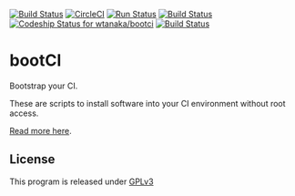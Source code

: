 [![Build Status](https://travis-ci.org/wtanaka/bootci.svg?branch=master)](https://travis-ci.org/wtanaka/bootci)
[![CircleCI](https://circleci.com/gh/wtanaka/bootci/tree/master.svg?style=svg)](https://circleci.com/gh/wtanaka/bootci/tree/master)
[![Run Status](https://api.shippable.com/projects/59ffa1e4e07b7707001ccb6c/badge?branch=master)](https://app.shippable.com/github/wtanaka/bootci)
[![Build Status](https://semaphoreci.com/api/v1/wtanaka/bootci/branches/master/badge.svg)](https://semaphoreci.com/wtanaka/bootci)
[ ![Codeship Status for wtanaka/bootci](https://app.codeship.com/projects/2137bbd0-a684-0135-bf09-7a26ef0e36e4/status?branch=master)](https://app.codeship.com/projects/255514)
[![Build Status](https://www.bitrise.io/app/9443ade2b60cd571/status.svg?token=GOEPArAcvaqTpJcGfsVG7g&branch=master)](https://www.bitrise.io/app/9443ade2b60cd571)

# bootCI

Bootstrap your CI.

These are scripts to install software into your CI environment without root
access.

[Read more here](https://wtanaka.com/node/8268).

## License

This program is released under [GPLv3](https://www.gnu.org/licenses/gpl-3.0.txt)
